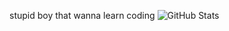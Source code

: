 stupid boy that wanna learn coding
![GitHub Stats](https://github-readme-stats.vercel.app/api?username=kla1das&theme=dark)
